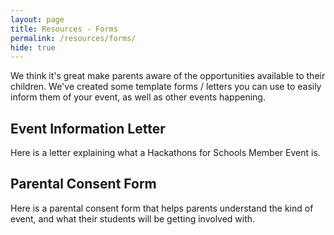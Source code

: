 ```yaml
---
layout: page
title: Resources - Forms
permalink: /resources/forms/
hide: true
---
```


We think it's great make parents aware of the opportunities available to their children. We've created some template forms / letters you can use to easily inform them of your event, as well as other events happening.

## Event Information Letter

Here is a letter explaining what a Hackathons for Schools Member Event is.

## Parental Consent Form

Here is a parental consent form that helps parents understand the kind of event, and what their students will be getting involved with. 